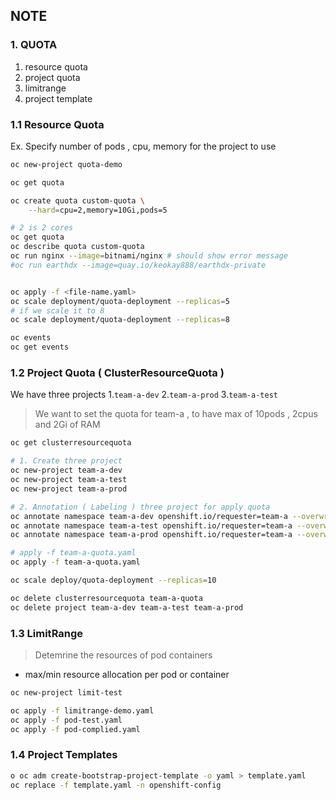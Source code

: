 ## NOTE 

### 1. QUOTA 
1. resource quota 
2. project quota 
3. limitrange 
4. project template 


### 1.1 Resource Quota 
Ex. Specify number of pods , cpu, memory for the project to use 

```bash 
oc new-project quota-demo 

oc get quota

oc create quota custom-quota \
    --hard=cpu=2,memory=10Gi,pods=5

# 2 is 2 cores 
oc get quota
oc describe quota custom-quota 
oc run nginx --image=bitnami/nginx # should show error message 
#oc run earthdx --image=quay.io/keokay888/earthdx-private


oc apply -f <file-name.yaml> 
oc scale deployment/quota-deployment --replicas=5
# if we scale it to 8
oc scale deployment/quota-deployment --replicas=8

oc events 
oc get events 

```


### 1.2 Project Quota ( ClusterResourceQuota )
We have three projects 
1.`team-a-dev`
2.`team-a-prod`
3.`team-a-test`

> We want to set the quota for team-a , to have max of 10pods , 2cpus and 2Gi of RAM

```bash
oc get clusterresourcequota 

# 1. Create three project 
oc new-project team-a-dev
oc new-project team-a-test
oc new-project team-a-prod

# 2. Annotation ( Labeling ) three project for apply quota 
oc annotate namespace team-a-dev openshift.io/requester=team-a --overwrite
oc annotate namespace team-a-test openshift.io/requester=team-a --overwrite
oc annotate namespace team-a-prod openshift.io/requester=team-a --overwrite

# apply -f team-a-quota.yaml
oc apply -f team-a-quota.yaml

oc scale deploy/quota-deployment --replicas=10

oc delete clusterresourcequota team-a-quota
oc delete project team-a-dev team-a-test team-a-prod
```
### 1.3 LimitRange 
> Detemrine the resources  of pod containers 
- max/min resource allocation per pod or container 

```bash 
oc new-project limit-test

oc apply -f limitrange-demo.yaml
oc apply -f pod-test.yaml
oc apply -f pod-complied.yaml 
```

### 1.4 Project Templates

```bash 
o oc adm create-bootstrap-project-template -o yaml > template.yaml
oc replace -f template.yaml -n openshift-config 

```
